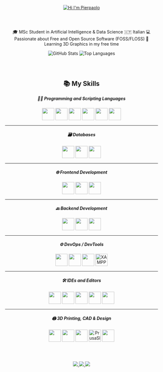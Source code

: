 <div align="center">

<a href="https://github.com/PierpaoloSpadafora" target="_blank">
  <img src="https://img.shields.io/badge/HI%20👋,%20I'M-PIERPAOLO-blueviolet?style=for-the-badge&labelColor=2b2b2b" alt="Hi I'm Pierpaolo" />
</a>

<br><br>

🎓 MSc Student in Artificial Intelligence & Data Science
🇮🇹 Italian 
💻 Passionate about Free and Open Source Software (FOSS/FLOSS)
🎨 Learning 3D Graphics in my free time

<img src="https://github-readme-stats.vercel.app/api?username=PierpaoloSpadafora&show_icons=true&theme=dark&hide_border=true" alt="GitHub Stats" />

<img src="https://github-readme-stats.vercel.app/api/top-langs/?username=PierpaoloSpadafora&layout=compact&theme=dark&hide_border=true" alt="Top Languages" />

<br><br>

<div align="center">

## 📚 My Skills

##### 👨‍💻 Programming and Scripting Languages  
<img src="https://cdn.jsdelivr.net/gh/devicons/devicon/icons/rust/rust-original.svg" width="40"/>  
<img src="https://cdn.jsdelivr.net/gh/devicons/devicon/icons/cplusplus/cplusplus-original.svg" width="40"/>
<img src="https://cdn.jsdelivr.net/gh/devicons/devicon/icons/java/java-original.svg" width="40"/>
<img src="https://cdn.jsdelivr.net/gh/devicons/devicon/icons/python/python-original.svg" width="40"/>
<img src="https://cdn.jsdelivr.net/gh/devicons/devicon/icons/javascript/javascript-original.svg" width="40"/>
<img src="https://cdn.jsdelivr.net/gh/devicons/devicon/icons/typescript/typescript-original.svg" width="40"/>

---

##### 🗃️ Databases  
<img src="https://cdn.jsdelivr.net/gh/devicons/devicon/icons/mysql/mysql-original-wordmark.svg" width="40"/>
<img src="https://cdn.jsdelivr.net/gh/devicons/devicon/icons/postgresql/postgresql-original.svg" width="40"/>
<img src="https://cdn.jsdelivr.net/gh/devicons/devicon/icons/sqlite/sqlite-original.svg" width="40"/>

---

##### 🌐 Frontend Development  
<img src="https://cdn.jsdelivr.net/gh/devicons/devicon/icons/angularjs/angularjs-original.svg" width="40"/>
<img src="https://cdn.jsdelivr.net/gh/devicons/devicon/icons/html5/html5-original.svg" width="40"/>
<img src="https://cdn.jsdelivr.net/gh/devicons/devicon/icons/css3/css3-original.svg" width="40"/>

---

##### 🔙 Backend Development  
<img src="https://cdn.jsdelivr.net/gh/devicons/devicon/icons/nodejs/nodejs-original.svg" width="40"/>
<img src="https://cdn.jsdelivr.net/gh/devicons/devicon/icons/spring/spring-original.svg" width="40"/>
<img src="https://upload.wikimedia.org/wikipedia/commons/thumb/6/60/Tokio_logo.svg/200px-Tokio_logo.svg.png" width="40"/>

---

##### ⚙️ DevOps / DevTools  
<img src="https://cdn.jsdelivr.net/gh/devicons/devicon/icons/docker/docker-original.svg" width="40"/>
<img src="https://cdn.jsdelivr.net/gh/devicons/devicon/icons/git/git-original.svg" width="40"/>
<img src="https://cdn.jsdelivr.net/gh/devicons/devicon/icons/postman/postman-original.svg" width="40"/>
<img src="https://cdn.jsdelivr.net/gh/devicons/devicon/icons/apache/apache-original.svg" width="40" title="XAMPP"/>

---

##### 🛠️ IDEs and Editors  
<img src="https://cdn.jsdelivr.net/gh/devicons/devicon/icons/vscode/vscode-original.svg" width="40"/>
<img src="https://cdn.jsdelivr.net/gh/devicons/devicon/icons/vim/vim-original.svg" width="40"/>
<img src="https://cdn.jsdelivr.net/gh/devicons/devicon/icons/intellij/intellij-original.svg" width="40"/>
<img src="https://cdn.jsdelivr.net/gh/devicons/devicon/icons/pycharm/pycharm-original.svg" width="40"/>
<img src="https://cdn.jsdelivr.net/gh/devicons/devicon/icons/webstorm/webstorm-original.svg" width="40"/>

---

##### 🖨️ 3D Printing, CAD & Design  
<img src="https://upload.wikimedia.org/wikipedia/commons/thumb/a/af/Adobe_Photoshop_CC_icon.svg/1024px-Adobe_Photoshop_CC_icon.svg.png" width="40"/>
<img src="https://cdn.jsdelivr.net/gh/devicons/devicon/icons/gimp/gimp-original.svg" width="40"/>
<img src="https://cdn.jsdelivr.net/gh/devicons/devicon/icons/blender/blender-original.svg" width="40"/>
<img src="https://upload.wikimedia.org/wikipedia/en/b/be/Prusa-Slicer-Logo.png" width="40" title="PrusaSlicer"/>
<img src="https://cdn.jsdelivr.net/gh/devicons/devicon/icons/canva/canva-original.svg" width="40"/>

</div>


<br><br>

<a href="https://www.linkedin.com/in/pierpaolospadafora" target="_blank">
  <img src="https://img.shields.io/badge/LinkedIn-0077B5?style=for-the-badge&logo=linkedin&logoColor=white"/>
</a>
<a href="https://t.me/pierspad" target="_blank">
  <img src="https://img.shields.io/badge/Telegram-26A5E4?style=for-the-badge&logo=telegram&logoColor=white"/>
</a>
<a href="mailto:pierpaolospadafora@proton.me">
  <img src="https://img.shields.io/badge/ProtonMail-8B89CC?style=for-the-badge&logo=protonmail&logoColor=white"/>
</a>

</div>

